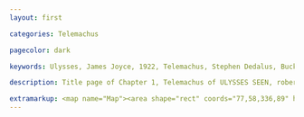 ```yaml
---
layout: first

categories: Telemachus

pagecolor: dark

keywords: Ulysses, James Joyce, 1922, Telemachus, Stephen Dedalus, Buck Mulligan, Martello Tower, Dublin, Ireland, Ie, June 16, 1904, 8:00 AM, Sandycove, Sandy Cove, Dublin Bay, Telemachiad, Chapter I, Odysseus, Son, Ithaca, suitors, Antinoos, Grey Eyed Athena, Throwaway Horse LLC, Linati Schema, gold, color

description: Title page of Chapter 1, Telemachus of ULYSSES SEEN, robert berry's comics adaptation of james joyce novel ulysses

extramarkup: <map name="Map"><area shape="rect" coords="77,58,336,89" href="/telemachus/0002.html" alt="read from the beginning"><area shape="rect" coords="25,127,924,683" href="/telemachus/0001.html" alt="reader's guide entry for I— Telemachus"><area shape="rect" coords="76,95,302,122" href="/calypso/0001.html" alt="jump to new pages"></map>
---
```

